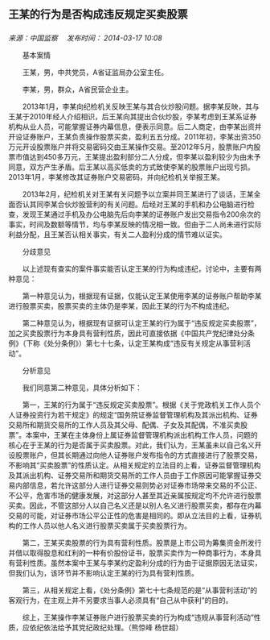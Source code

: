## 王某的行为是否构成违反规定买卖股票

### 

_来源：中国监察_　 _发布时间： 2014-03-17 10:08_

　　基本案情

　　王某，男，中共党员，A省证监局办公室主任。

　　李某，男，群众，A省民营企业主。

　　2013年1月，李某向纪检机关反映王某与其合伙炒股问题。据李某反映，其与王某于2010年经人介绍相识，后王某向其提出合伙炒股，李某考虑到王某系证券机构从业人员，可能掌握证券内幕信息，便表示同意。后二人商定，由李某出资并开设证券账户，王某负责操作股票买卖，盈利五五分成。2011年初，李某出资350万元开设股票账户并将交易密码交由王某操作交易。至2012年5月，股票账户内股票市值达到450多万元，王某提出盈利部分二人分成，但李某以盈利较少为由未予同意，双方产生矛盾。后王某以高买低卖的方式致使李某的股票账户出现亏损。2013年1月，李某修改其证券账户交易密码，并向纪检机关举报王某。

　　2013年2月，纪检机关对王某有关问题予以立案并同王某进行了谈话，王某全面否认其同李某合伙炒股营利的有关问题。后经对王某的手机和办公电脑进行检查，发现王某通过手机及办公电脑先后向李某的证券账户发出交易指令200余次的事实，时间及数额等情节，均与李某反映的情况相一致。但由于二人尚未进行实际利益分配，且王某否认相关事实，有关二人盈利分成的情节难以证实。

　　分歧意见

　　以上述现有查实的案件事实能否认定王某的行为构成违纪，讨论中，主要有两种意见：

　　第一种意见认为，根据现有证据，仅能认定王某使用李某的证券账户帮助李某进行股票买卖，股票买卖的主体仍是李某，因此王某的行为不构成违纪。

　　第二种意见认为，根据现有证据可认定王某的行为属于“违反规定买卖股票”，加之买卖股票行为本身具有营利性质，因此可直接依据《中国共产党纪律处分条例》（下称《处分条例》）第七十七条，认定王某构成“违反有关规定从事营利活动”。

　　分析意见

　　我们同意第二种意见，具体分析如下：

　　第一，王某的行为属于“违反规定买卖股票”。根据《关于党政机关工作人员个人证券投资行为若干规定》的规定“国务院证券监督管理机构及其派出机构、证券交易所和期货交易所的工作人员及其父母、配偶、子女及其配偶，不准买卖股票”。本案中，王某在主体身份上属证券监督管理机构派出机构工作人员，问题的核心在于王某的行为是否属于买卖股票。对此，我们认为，王某虽未以自己名义开设股票账户，但其长期通过向他人证券账户发布指令的方式直接进行了股票交易，不影响其“买卖股票”的性质认定。从相关规定的立法目的上看，证券监督管理机构及其派出机构、证券交易所和期货交易所的工作人员由于工作原因可能掌握证券交易内部信息，若允许这部分人进行证券交易则势必对证券市场带来交易的不公正、不公平，危害市场的健康发展，对这部分人甚至其近亲属按规定均不允许进行股票买卖。因此，不管这部分人以自己名义还是以别人名义进行股票买卖，都存在内幕交易的可能，对证券市场公平公正性的危害是相同的。即从立法目的上看，证券机构的工作人员以他人名义进行股票买卖属于买卖股票行为。

　　第二，王某买卖股票的行为具有营利性质。股票是上市公司为筹集资金所发行并借以取得股息和红利的一种有价股份证书，股票买卖作为一种商事行为，本身具有营利性质。虽然本案中王某与李某约定盈利分成的行为由于证据原因无法证实，但我们认为，该环节并不影响认定王某的行为具有营利性质。

　　第三，从相关规定上看，《处分条例》第七十七条规范的是“从事营利活动”的客观行为，在主观上并不另要求当事人必须具有“自己从中获利”的目的。

　　综上，王某操作李某证券账户进行股票买卖的行为构成“违规从事营利活动”性质，应依纪依法给予其党纪政纪处理。（熊惊峰 杨世超）
